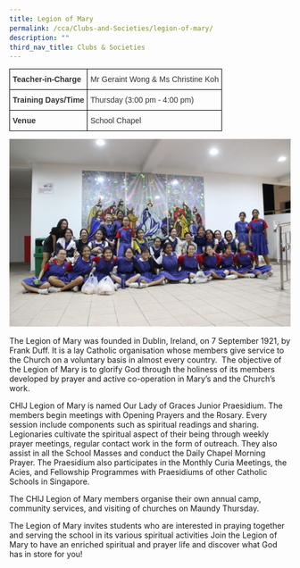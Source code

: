 ```yaml
---
title: Legion of Mary
permalink: /cca/Clubs-and-Societies/legion-of-mary/
description: ""
third_nav_title: Clubs & Societies
---
```

<style type="text/css">
.tg  {border-collapse:collapse;border-spacing:0;}
.tg td{border-color:black;border-style:solid;border-width:1px;font-family:Arial, sans-serif;font-size:14px;
  overflow:hidden;padding:10px 5px;word-break:normal;}
.tg th{border-color:black;border-style:solid;border-width:1px;font-family:Arial, sans-serif;font-size:14px;
  font-weight:normal;overflow:hidden;padding:10px 5px;word-break:normal;}
.tg .tg-ujx6{color:#333;text-align:left;vertical-align:top}
.tg .tg-pvk6{color:#333;text-align:left;vertical-align:middle}
.tg .tg-h0uh{color:#333;font-weight:bold;text-align:left;vertical-align:middle}
.tg .tg-osjb{color:#333;font-weight:bold;text-align:left;vertical-align:top}
</style>
<table class="tg">
<thead>
  <tr>
    <th class="tg-h0uh"><span style="color:inherit;background-color:transparent">Teacher-in-Charge</span></th>
    <th class="tg-ujx6"><span style="font-weight:normal">Mr Geraint Wong &amp; Ms Christine Koh</span></th>
  </tr>
</thead>
<tbody>
  <tr>
    <td class="tg-osjb">Training Days/Time<br></td>
    <td class="tg-pvk6"><span style="color:inherit;background-color:transparent">Thursday (3:00 pm - 4:00 pm)</span></td>
  </tr>
  <tr>
    <td class="tg-osjb">Venue</td>
    <td class="tg-pvk6"><span style="color:inherit;background-color:transparent">School Chapel</span></td>
  </tr>
</tbody>
</table>

![](/images/Legion%20of%20Mary%201.jpg)

The Legion of Mary was founded in Dublin, Ireland, on 7 September 1921, by Frank Duff. It is a lay Catholic organisation whose members give service to the Church on a voluntary basis in almost every country.  The objective of the Legion of Mary is to glorify God through the holiness of its members developed by prayer and active co-operation in Mary’s and the Church’s work.

  

CHIJ Legion of Mary is named Our Lady of Graces Junior Praesidium. The members begin meetings with Opening Prayers and the Rosary. Every session include components such as spiritual readings and sharing. Legionaries cultivate the spiritual aspect of their being through weekly prayer meetings, regular contact work in the form of outreach. They also assist in all the School Masses and conduct the Daily Chapel Morning Prayer. The Praesidium also participates in the Monthly Curia Meetings, the Acies, and Fellowship Programmes with Praesidiums of other Catholic Schools in Singapore.

  

The CHIJ Legion of Mary members organise their own annual camp, community services, and visiting of churches on Maundy Thursday.

  

The Legion of Mary invites students who are interested in praying together and serving the school in its various spiritual activities Join the Legion of Mary to have an enriched spiritual and prayer life and discover what God has in store for you!